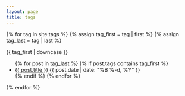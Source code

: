 ```yaml
---
layout: page
title: tags
---
```


{% for tag in site.tags %}
  {% assign tag_first = tag | first %}
  {% assign tag_last = tag | last %}

{{ tag_first | downcase }}
<ul>
{% for post in tag_last %}
  {% if post.tags contains tag_first %}
  <li>
    <a href="{{ post.url }}">{{ post.title }}</a>
    <span class="date">{{ post.date | date: "%B %-d, %Y"  }}</span>
  </li>
  {% endif %}
{% endfor %}
</ul>
{% endfor %}
